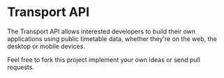 # Transport API

The Transport API allows interested developers to build their own applications using public timetable data, whether they're on the web, the desktop or mobile devices.

Feel free to fork this project implement your own ideas or send pull requests.
